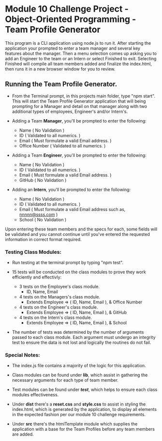 # Module 10 Challenge Project - Object-Oriented Programming - Team Profile Generator
This program is a CLI application using node.js to run it. After starting the application your prompted to enter a team manager and several key features about the manager. Then a menu selection comes up asking you to add an Engineer to the team or an Intern or select Finished to exit. Selecting Finished will compile all team members added and finalize the index.html, then runs it in a new browser window for you to review.


## Running the Team Profile Generator.
* From the Terminal prompt, in this projects main folder, type "npm start". This will start the Team Profile Generator application that will being prompting for a Manager and detail on that manager along with two additional types of employees, Engineer's and/or Intern's.

* Adding a Team <b>Manager</b>, you'll be prompted to enter the following:
    - Name          ( No Validation )
    - ID            ( Validated to all numerics. )
    - Email         ( Must formulate a valid Email address. )
    - Office Number ( Validated to all numerics. )

* Adding a Team <b>Engineer</b>, you'll be prompted to enter the following:
    - Name          ( No Validation )
    - ID            ( Validated to all numerics. )
    - Email         ( Must formulate a valid Email address. )
    - GitHub        ( No Validation )

* Adding an <b>Intern</b>, you'll be prompted to enter the following:
    - Name          ( No Validation )
    - ID            ( Validated to all numerics. )
    - Email         ( Must formulate a valid Email address such as, nnnnn@ssss.com )
    - School        ( No Validation )

Upon entering these team members and the specs for each, some fields will be validated and you cannot continue until you've entered the requested information in correct format required. 


### Testing Class Modules:
* Run testing at the terminal prompt by typing "npm test".

* 15 tests will be conducted on the class modules to prove they work efficiently and effectivly:
    - 3 tests on the Employee's class module.
        - ID, Name, Email
    - 4 tests on the Managers's class module.
        - Extends Employee => ( ID, Name, Email ), & Office Number
    - 4 tests on the Engineer's class module.
        - Extends Employee => ( ID, Name, Email ), & GitHub
    - 4 tests on the Intern's class module. 
        - Extends Employee => ( ID, Name, Email ), & School

* The number of tests was determined by the number of arguments passed to each class module. Each argument must undergo an integrity test to ensure the data is not lost and logically the routines do not fail.


### Special Notes:
* The index.js file contains a majority of the logic for this application.

* Class modules can be found under <b>lib</b>, which assist in gathering the necessary arguments for each type of team member.

* Test modules can be found under <b>_test_</b>, which helps to ensure each class modules effectiveness.

* Under <b>dist</b> there's a <b>reset.css</b> and <b>style.css</b> to assist in styling the index.html, which is generated by the application, to  display all elements in the expected fashion per our module 10 challenge requirements.

* Under <b>src</b> there's the htmlTemplate module which supplies the application with a base for the Team Profiles before any team members are added.
